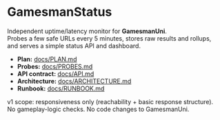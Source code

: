 # GamesmanStatus

Independent uptime/latency monitor for **GamesmanUni**.  
Probes a few safe URLs every 5 minutes, stores raw results and rollups,  
and serves a simple status API and dashboard.

- **Plan:** [docs/PLAN.md](docs/PLAN.md)
- **Probes:** [docs/PROBES.md](docs/PROBES.md)
- **API contract:** [docs/API.md](docs/API.md)
- **Architecture:** [docs/ARCHITECTURE.md](docs/ARCHITECTURE.md)
- **Runbook:** [docs/RUNBOOK.md](docs/RUNBOOK.md)

v1 scope: responsiveness only (reachability + basic response structure).  
No gameplay-logic checks. No code changes to GamesmanUni.
